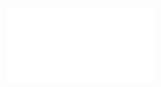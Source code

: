 ![Screenshot Layout](file:///C:/Users/u53923/OneDrive%20-%20B%C3%BChler/Documents/Draw.IO/Layout-Test-Wall.drawio.html)

